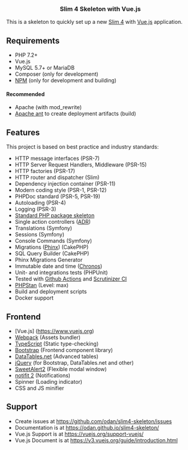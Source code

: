 <h3 align="center">Slim 4 Skeleton with Vue.js</h3>

This is a skeleton to quickly set up a new [Slim 4](https://www.slimframework.com/) with [Vue.js](https://www.vuejs.org/) application.

## Requirements

* PHP 7.2+
* Vue.js
* MySQL 5.7+ or MariaDB
* Composer (only for development)
* [NPM](https://nodejs.org/en/download/) (only for development and building)

#### Recommended

* Apache (with mod_rewrite)
* [Apache ant](https://ant.apache.org/bindownload.cgi) to create deployment artifacts (build)

## Features

This project is based on best practice and industry standards:

* HTTP message interfaces (PSR-7)
* HTTP Server Request Handlers, Middleware (PSR-15)
* HTTP factories (PSR-17)
* HTTP router and dispatcher (Slim)
* Dependency injection container (PSR-11)
* Modern coding style (PSR-1, PSR-12)
* PHPDoc standard (PSR-5, PSR-19)
* Autoloading (PSR-4)
* Logging (PSR-3)
* [Standard PHP package skeleton](https://github.com/php-pds/skeleton)
* Single action controllers ([ADR](https://github.com/pmjones/adr/blob/master/ADR.md))
* Translations (Symfony)
* Sessions (Symfony)
* Console Commands (Symfony)
* Migrations ([Phinx](https://phinx.org/)) (CakePHP)
* SQL Query Builder (CakePHP)
* Phinx Migrations Generator
* Immutable date and time ([Chronos](https://github.com/cakephp/chronos))
* Unit- and integrations tests (PHPUnit)
* Tested with [Github Actions](https://github.com/odan/slim4-skeleton/actions) and [Scrutinizer CI](https://scrutinizer-ci.com/)
* [PHPStan](https://github.com/phpstan/phpstan) (Level: max)
* Build and deployment scripts
* Docker support

## Frontend

* [Vue.js] (https://www.vuejs.org)
* [Webpack](https://webpack.js.org/) (Assets bundler)
* [TypeScript](https://www.typescriptlang.org/) (Static type-checking)
* [Bootstrap](https://getbootstrap.com/) (Frontend component library)
* [DataTables.net](https://datatables.net/) (Advanced tables)
* [jQuery](https://jquery.com/) (for Bootstrap, DataTables.net and other)
* [SweetAlert2](https://sweetalert2.github.io/) (Flexible modal window)
* [notifit 2](https://www.npmjs.com/package/notifit-js) (Notifications)
* Spinner (Loading indicator)
* CSS and JS minifier

## Support

* Create issues at <https://github.com/odan/slim4-skeleton/issues>
* Documentation is at <https://odan.github.io/slim4-skeleton/>
* Vue.js Support is at <https://vuejs.org/support-vuejs/>
* Vue.js Document is at <https://v3.vuejs.org/guide/introduction.html>
